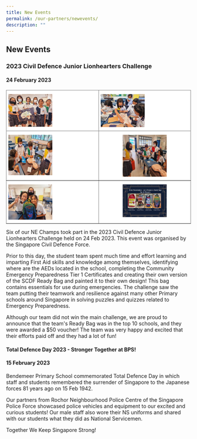```yaml
---
title: New Events
permalink: /our-partners/newevents/
description: ""
---
```

## New Events 


### 2023 Civil Defence Junior Lionhearters Challenge

#### 24 February 2023

<style type="text/css">
.tg  {border-collapse:collapse;border-spacing:0;}
.tg td{border-color:black;border-style:solid;border-width:1px;font-family:Arial, sans-serif;font-size:14px;
  overflow:hidden;padding:10px 5px;word-break:normal;}
.tg th{border-color:black;border-style:solid;border-width:1px;font-family:Arial, sans-serif;font-size:14px;
  font-weight:normal;overflow:hidden;padding:10px 5px;word-break:normal;}
.tg .tg-rx9b{background-color:#FFF;border-color:inherit;color:#323232;font-weight:bold;text-align:left;vertical-align:top}
.tg .tg-acgv{background-color:#FFF;border-color:inherit;color:#484848;text-align:left;vertical-align:top}
.tg .tg-nbj5{background-color:#FFF;border-color:inherit;text-align:center;vertical-align:top}
</style>
<table class="tg">
<thead>
  <tr>
    <th class="tg-rx9b"><img style="width:50%" src="/images/Our%20Partners/new%20events_%20cdf1.png" align="center"></th>
    <th class="tg-rx9b"><img style="width:50%" src="/images/Our%20Partners/new%20events_%20cdf2.jpg" align="center"></th>
  </tr>
</thead>
<tbody>
  <tr>
    <td class="tg-acgv"><img style="width:50%" src="/images/Our%20Partners/new%20events_%20cdf3.jpg" align="center"></td>
    <td class="tg-nbj5"><img style="width:50%" src="/images/Our%20Partners/new%20events_%20cdf4.jpg" align="center"></td>
  </tr>
  <tr>
    <td class="tg-acgv"><img style="width:50%" src="/images/Our%20Partners/new%20events_%20cdf5.jpg" align="center"></td>
    <td class="tg-nbj5"><img style="width:50%" src="/images/Our%20Partners/new%20events_%20cdf6.jpg" align="center"></td>
  </tr>
</tbody>
</table>

Six of our NE Champs took part in the 2023 Civil Defence Junior Lionhearters Challenge held on 24 Feb 2023. This event was organised by the Singapore Civil Defence Force.  
  
Prior to this day, the student team spent much time and effort learning and imparting First Aid skills and knowledge among themselves, identifying where are the AEDs located in the school, completing the Community Emergency Preparedness Tier 1 Certificates and creating their own version of the SCDF Ready Bag and painted it to their own design! This bag contains essentials for use during emergencies. The challenge saw the team putting their teamwork and resilience against many other Primary schools around Singapore in solving puzzles and quizzes related to Emergency Preparedness.  
  
Although our team did not win the main challenge, we are proud to announce that the team's Ready Bag was in the top 10 schools, and they were awarded a $50 voucher! The team was very happy and excited that their efforts paid off and they had a lot of fun!  



#### Total Defence Day 2023 - Stronger Together at BPS!

#### 15 February 2023

Bendemeer Primary School commemorated Total Defence Day in which staff and students remembered the surrender of Singapore to the Japanese forces 81 years ago on 15 Feb 1942.  
  
Our partners from Rochor Neighbourhood Police Centre of the Singapore Police Force showcased police vehicles and equipment to our excited and curious students! Our male staff also wore their NS uniforms and shared with our students what they did as National Servicemen.  
  
Together We Keep Singapore Strong!